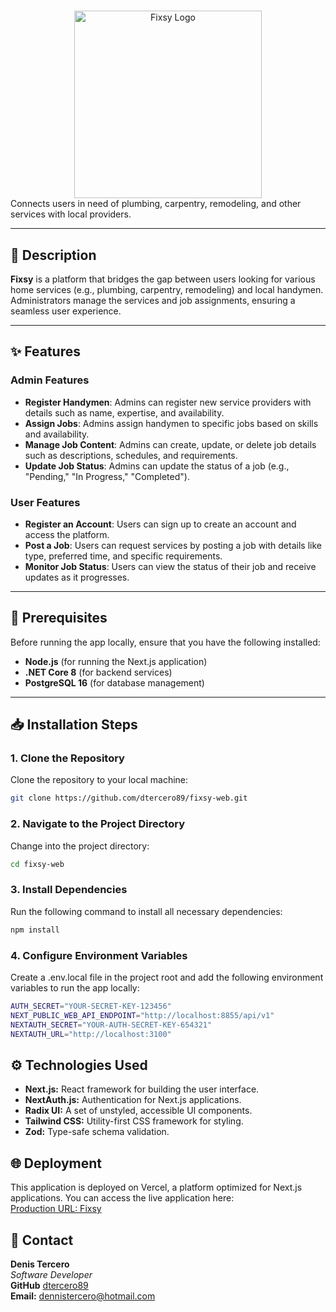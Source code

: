 # 
<div style="text-align: center;">
<img src="https://fixsy.vercel.app/_next/image?url=%2Fimages%2Ffixsy.png&w=3840&q=75" alt="Fixsy Logo" width="300" height="auto"/>
</div>
Connects users in need of plumbing, carpentry, remodeling, and other services with local providers.

---

## 📝 Description

**Fixsy** is a platform that bridges the gap between users looking for various home services (e.g., plumbing, carpentry, remodeling) and local handymen. Administrators manage the services and job assignments, ensuring a seamless user experience.

---

## ✨ Features

### Admin Features
- **Register Handymen**: Admins can register new service providers with details such as name, expertise, and availability.
- **Assign Jobs**: Admins assign handymen to specific jobs based on skills and availability.
- **Manage Job Content**: Admins can create, update, or delete job details such as descriptions, schedules, and requirements.
- **Update Job Status**: Admins can update the status of a job (e.g., "Pending," "In Progress," "Completed").

### User Features
- **Register an Account**: Users can sign up to create an account and access the platform.
- **Post a Job**: Users can request services by posting a job with details like type, preferred time, and specific requirements.
- **Monitor Job Status**: Users can view the status of their job and receive updates as it progresses.

---

## 🚀 Prerequisites

Before running the app locally, ensure that you have the following installed:

- **Node.js** (for running the Next.js application)
- **.NET Core 8** (for backend services)
- **PostgreSQL 16** (for database management)

---

## 📥 Installation Steps

### 1. Clone the Repository
Clone the repository to your local machine:
```bash
git clone https://github.com/dtercero89/fixsy-web.git
```

### 2. Navigate to the Project Directory
Change into the project directory:
```bash
cd fixsy-web
```

### 3. Install Dependencies
Run the following command to install all necessary dependencies:
```bash
npm install
```
### 4. Configure Environment Variables
Create a .env.local file in the project root and add the following environment variables to run the app locally:
```bash
AUTH_SECRET="YOUR-SECRET-KEY-123456"
NEXT_PUBLIC_WEB_API_ENDPOINT="http://localhost:8855/api/v1"
NEXTAUTH_SECRET="YOUR-AUTH-SECRET-KEY-654321"
NEXTAUTH_URL="http://localhost:3100"

```

## ⚙️ Technologies Used

- **Next.js:** React framework for building the user interface.
- **NextAuth.js:** Authentication for Next.js applications.
- **Radix UI:** A set of unstyled, accessible UI components.
- **Tailwind CSS:** Utility-first CSS framework for styling.
- **Zod:** Type-safe schema validation.

## 🌐 Deployment
This application is deployed on Vercel, a platform optimized for Next.js applications. You can access the live application here:
<br/>[Production URL: Fixsy](https://fixsy.vercel.app)

## 📧 Contact

**Denis Tercero**
<br/>*Software Developer*
<br/>**GitHub** [dtercero89](https://github.com/dtercero89) 
<br/>**Email:** dennistercero@hotmail.com
